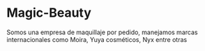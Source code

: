 # Magic-Beauty
Somos una empresa de maquillaje por pedido, manejamos marcas internacionales como Moira, Yuya cosméticos, Nyx entre otras
